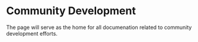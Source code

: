 # Community Development
The page will serve as the home for all documenation related to community development efforts.

